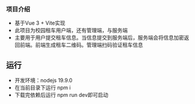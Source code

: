 ### 项目介绍

- 基于Vue 3 + Vite实现
- 此项目为校园租车用户端，还有管理端，与服务端
- 主要用于用户提交租车信息。当信息提交到服务端后，服务端会将信息加密返回前端。前端生成租车二维码。管理端扫码验证租车信息



## 运行

- 开发环境：nodejs 19.9.0
- 在当前目录下运行 npm i
- 下载完依赖后运行 npm run dev即可启动
